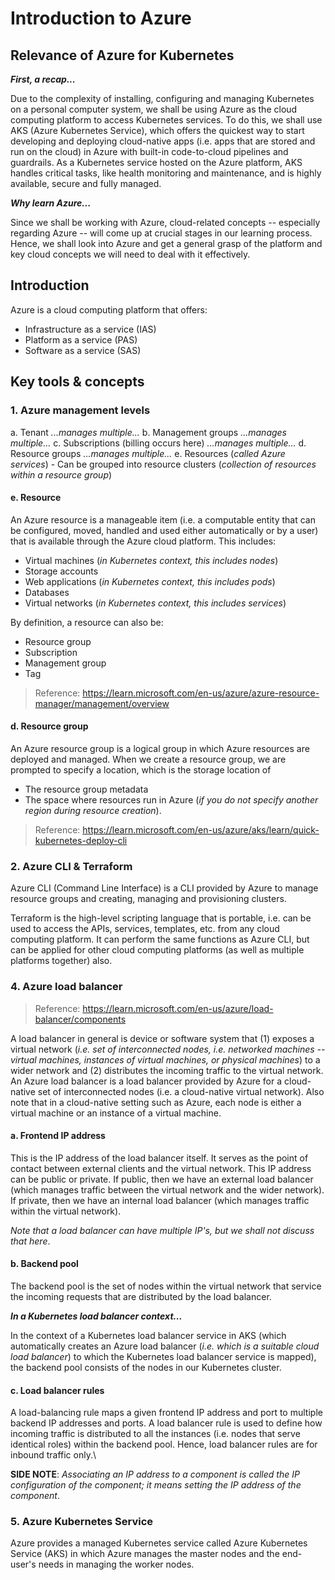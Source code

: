 
# Introduction to Azure
## Relevance of Azure for Kubernetes
**_First, a recap..._**

Due to the complexity of installing, configuring and managing Kubernetes on a personal computer system, we shall be using Azure as the cloud computing platform to access Kubernetes services. To do this, we shall use AKS (Azure Kubernetes Service), which offers the quickest way to start developing and deploying cloud-native apps (i.e. apps that are stored and run on the cloud) in Azure with built-in code-to-cloud pipelines and guardrails. As a Kubernetes service hosted on the Azure platform, AKS handles critical tasks, like health monitoring and maintenance, and is highly available, secure and fully managed.

**_Why learn Azure..._**

Since we shall be working with Azure, cloud-related concepts -- especially regarding Azure -- will come up at crucial stages in our learning process. Hence, we shall look into Azure and get a general grasp of the platform and key cloud concepts we will need to deal with it effectively.

## Introduction
Azure is a cloud computing platform that offers:

- Infrastructure as a service (IAS)
- Platform as a service (PAS)
- Software as a service (SAS)

## Key tools & concepts
### 1. Azure management levels

a. Tenant
*...manages multiple...*
b. Management groups
*...manages multiple...*
c. Subscriptions (billing occurs here)
*...manages multiple...*
d. Resource groups
*...manages multiple...*
e. Resources (*called Azure services*)
	-  Can be grouped into resource clusters (*collection of resources within a resource group*)

#### e. Resource
An Azure resource is a manageable item (i.e. a computable entity that can be configured, moved, handled and used either automatically or by a user) that is available through the Azure cloud platform. This includes:

- Virtual machines (_in Kubernetes context, this includes nodes_)
- Storage accounts
- Web applications (_in Kubernetes context, this includes pods_)
- Databases
- Virtual networks (_in Kubernetes context, this includes services_)

By definition, a resource can also be:

- Resource group
- Subscription
- Management group
- Tag

> Reference: https://learn.microsoft.com/en-us/azure/azure-resource-manager/management/overview

#### d. Resource group
An  Azure resource group  is a logical group in which Azure resources are deployed and managed. When we create a resource group, we are prompted to specify a location, which is the storage location of

- The resource group metadata
- The space where resources run in Azure (_if you do not specify another region during resource creation_).

> Reference: https://learn.microsoft.com/en-us/azure/aks/learn/quick-kubernetes-deploy-cli

### 2. Azure CLI & Terraform
Azure CLI (Command Line Interface) is a CLI provided by Azure to manage resource groups and creating, managing and provisioning clusters.

Terraform is the high-level scripting language that is portable, i.e. can be used to access the APIs, services, templates, etc. from any cloud computing platform. It can perform the same functions as Azure CLI, but can be applied for other cloud computing platforms (as well as multiple platforms together) also.

### 4. Azure load balancer

> Reference: https://learn.microsoft.com/en-us/azure/load-balancer/components

A load balancer in general is device or software system that (1) exposes a virtual network (_i.e. set of interconnected nodes, i.e. networked machines -- virtual machines, instances of virtual machines, or physical machines_) to a wider network and (2) distributes the incoming traffic to the virtual network. An Azure load balancer is a load balancer provided by Azure for a cloud-native set of interconnected nodes (i.e. a cloud-native virtual network). Also note that in a cloud-native setting such as Azure, each node is either a virtual machine or an instance of a virtual machine.

#### a. Frontend IP address
This is the IP address of the load balancer itself. It serves as the point of contact between external clients and the virtual network. This IP address can be public or private. If public, then we have an external load balancer (which manages traffic between the virtual network and the wider network). If private, then we have an internal load balancer (which manages traffic within the virtual network).

_Note that a load balancer can have multiple IP's, but we shall not discuss that here_.

#### b. Backend pool
The backend pool is the set of nodes within the virtual network that service the incoming requests that are distributed by the load balancer.

**_In a Kubernetes load balancer context..._**

In the context of a Kubernetes load balancer service in AKS (which automatically creates an Azure load balancer (_i.e. which is a suitable cloud load balancer_) to which the Kubernetes load balancer service is mapped), the backend pool consists of the nodes in our Kubernetes cluster.

#### c. Load balancer rules
A load-balancing rule maps a given frontend IP address and port to multiple backend IP addresses and ports. A load balancer rule is used to define how incoming traffic is distributed to all the instances (i.e. nodes that serve identical roles) within the backend pool. Hence, load balancer rules are for inbound traffic only.\

**SIDE NOTE**: _Associating an IP address to a component is called the IP configuration of the component; it means setting the IP address of the component_.

### 5. Azure Kubernetes Service
Azure provides a managed Kubernetes service called Azure Kubernetes Service (AKS) in which Azure manages the master nodes and the end-user's needs in managing the worker nodes.

